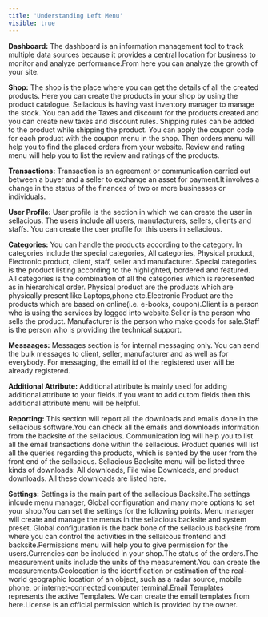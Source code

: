 ```yaml
---
title: 'Understanding Left Menu'
visible: true
---
```


**Dashboard:** The dashboard is an information management tool to track multiple data sources because it provides a central location for business to monitor and analyze performance.From here you can analyze the growth of your site.

**Shop:** The shop is the place where you can get the details of all the created products. Here you can create the products in your shop by using the product catalogue. Sellacious is having vast inventory manager to manage the stock. You can add the Taxes and discount for the products created and you can create new taxes and discount rules. Shipping rules can be added to the product while shipping the product. You can apply the coupon code for each product with the coupon menu in the shop. Then orders menu will help you to find the placed orders from your website. Review and rating menu will help you to list the review and ratings of the products.

**Transactions:** Transaction is an agreement or communication carried out between a buyer and a seller to exchange an asset for payment.It involves a change in the status of the finances of two or more businesses or individuals.

**User Profile:** User profile is the section in which we can create the user in sellacious. The users include  all users, manufacturers, sellers, clients and staffs. You can create the user profile for this users in sellacious.

**Categories:** You can handle the products according to the category. In categories include the special categories, All categories, Physical product, Electronic product, client, staff, seller and manufacturer. Special categories is the product listing according to the highlighted, bordered and featured. All categories is the combination of all the categories which is represented as in hierarchical order. Physical product are the products which are physically present like Laptops,phone etc.Electronic Product are the products which are based on online(i.e. e-books, coupon).Client is a person who is using the services by logged into website.Seller is the person who sells the product. Manufacturer is the person who make goods for sale.Staff is the person who is providing the technical support.

**Messaages:** Messages section is for internal messaging only. You can send the bulk messages to client, seller, manufacturer and  as well as for everybody. For messaging, the email id of the registered user will be already registered.

**Additional Attribute:** Additional attribute is mainly used for adding additional attribute to your fields.If you want to add cutom fields then this additional attribute menu will be helpful.

**Reporting:** This section will report all the downloads and emails done in the sellacious software.You can check all the emails and downloads information from the backsite of the sellacious. Communication log will help you to list all the email transactions done within the sellacious. Product queries will list all the queries regarding the products, which is sented by the user from the front end of the sellacious. Sellacious Backsite menu will be listed three kinds of downloads: All downloads, File wise Downloads, and product downloads. All these downloads are listed here.

**Settings:** Settings is the main part of the sellacious Backsite.The settings inlcude menu manager, Global configuration and many more options to set your shop.You can set the settings for the following points. Menu manager will create and manage the menus in the sellacious backsite and system preset. Global configuration is the back bone of the sellacious backsite from where you can control the activities in the sellaicous frontend and backsite.Permissions menu will help you to give permission for the users.Currencies can be included in your shop.The status of the orders.The measurement units include the units of the measurement.You can create the measurements.Geolocation is the identification or estimation of the real-world geographic location of an object, such as a radar source, mobile phone, or internet-connected computer terminal.Email Templates represents the active Templates. We can create the email templates from here.License is an official permission which is provided by the owner.